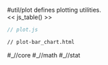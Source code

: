 #util/plot defines plotting utilities.  
<< js_table() >>

```js_removed:plot.js
// plot.js
```

```html_bar_chart_removed:plot-bar_chart.html
// plot-bar_chart.html
```

<p> #_//core #_//math #_//stat